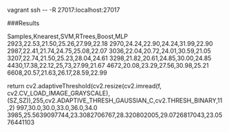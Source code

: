 vagrant ssh -- -R 27017:localhost:27017

###Results

Samples,Knearest,SVM,RTrees,Boost,MLP
2923,22.53,21.50,25.26,27.99,22.18
2970,24.24,22.90,24.24,31.99,22.90
2987,22.41,21.74,24.75,25.08,22.07
3036,22.04,20.72,24.01,30.59,21.05
3207,22.74,21.50,25.23,28.04,24.61
3298,21.82,20.61,24.85,30.00,24.85
4430,17.38,22.12,25,73,27.99,21.67
4672,20.08,23.29,27.56,30.98,25.21
6608,20.57,21.63,26.17,28.59,22.99



return cv2.adaptiveThreshold(cv2.resize(cv2.imread(f, cv2.CV_LOAD_IMAGE_GRAYSCALE), (SZ,SZ)),255,cv2.ADAPTIVE_THRESH_GAUSSIAN_C,cv2.THRESH_BINARY,11,2)
997,30.0,30.0,33.0,36.0,34.0
3985,25.5639097744,23.3082706767,28.320802005,29.0726817043,23.0576441103
